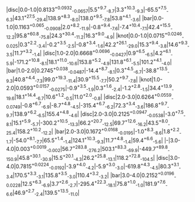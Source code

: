 |disc|0.0-1.0|0.8133<sup>+0.0932</sup><sub>-0.0657</sub>|5.5<sup>+9.7</sup><sub>-8.7</sub>|3.3<sup>+10.3</sup><sub>-9.3</sub>|-65.5<sup>+7.5</sup><sub>-6.3</sub>|43.1<sup>+27.5</sup><sub>-29.4</sub>|138.9<sup>+8.3</sup><sub>-8.0</sub>|138.0<sup>+9.5</sup><sub>-7.8</sub>|53.8<sup>+4.1</sup><sub>-3.6</sub>|
|bar|0.0-1.0|0.1163<sup>+0.065</sup><sub>-0.0908</sub>|2.0<sup>+8.2</sup><sub>-11.9</sub>|-0.8<sup>+9.4</sup><sub>-7.6</sub>|-7.4<sup>+10.4</sup><sub>-7.1</sub>|42.4<sup>+15.5</sup><sub>-12.2</sub>|95.8<sup>+60.8</sup><sub>-75.8</sub>|24.3<sup>+30.4</sup><sub>-11.2</sub>|16.3<sup>+9.0</sup><sub>-4.9</sub>|
|knot|0.0-1.0|0.0715<sup>+0.0246</sup><sub>-0.025</sub>|0.3<sup>+2.2</sup><sub>-3.4</sub>|-0.2<sup>+3.5</sup><sub>-2.5</sub>|-0.8<sup>+3.4</sup><sub>-1.6</sub>|42.2<sup>+26.1</sup><sub>-29.0</sub>|15.3<sup>+9.4</sup><sub>-3.8</sub>|14.6<sup>+9.3</sup><sub>-3.5</sub>|11.7<sup>+3.2</sup><sub>-1.4</sub>|
|disc|1.0-2.0|0.6668<sup>+0.0696</sup><sub>-0.0427</sub>|0.9<sup>+6.5</sup><sub>-6.5</sub>|4.2<sup>+6.1</sup><sub>-5.9</sub>|-171.2<sup>+10.8</sup><sub>-8.1</sub>|18.1<sup>+11.0</sup><sub>-10.6</sub>|153.8<sup>+5.2</sup><sub>-4.9</sub>|131.8<sup>+6.1</sup><sub>-5.5</sub>|101.2<sup>+4.1</sup><sub>-4.0</sub>|
|bar|1.0-2.0|0.2745<sup>+0.038</sup><sub>-0.0487</sub>|-14.4<sup>+8.7</sup><sub>-8.1</sub>|0.3<sup>+4.5</sup><sub>-6.7</sub>|-38.8<sup>+13.5</sup><sub>-9.3</sub>|40.8<sup>+4.4</sup><sub>-7.3</sub>|99.0<sup>+19.3</sup><sub>-11.4</sub>|30.9<sup>+15.5</sup><sub>-7.7</sub>|50.2<sup>+9.7</sup><sub>-7.8</sub>|
|knot|1.0-2.0|0.0593<sup>+0.0157</sup><sub>-0.0275</sub>|-0.9<sup>+3.5</sup><sub>-1.9</sub>|0.3<sup>+1.6</sup><sub>-2.4</sub>|-1.2<sup>+2.8</sup><sub>-1.5</sub>|34.4<sup>+13.9</sup><sub>-19.6</sub>|18.1<sup>+14.4</sup><sub>-6.7</sub>|10.6<sup>+1.2</sup><sub>-0.5</sub>|11.0<sup>+2.0</sup><sub>-0.8</sub>|
|disc|2.0-3.0|0.6264<sup>+0.0559</sup><sub>-0.0749</sub>|-0.8<sup>+6.7</sup><sub>-6.9</sub>|-8.7<sup>+4.8</sup><sub>-4.5</sub>|-315.4<sup>+6.7</sup><sub>-6.2</sub>|72.3<sup>+3.4</sup><sub>-3.6</sub>|186.8<sup>+9.7</sup><sub>-9.7</sub>|138.9<sup>+6.2</sup><sub>-6.5</sub>|155.4<sup>+4.8</sup><sub>-4.6</sub>|
|disc|2.0-3.0|0.2125<sup>+0.0947</sup><sub>-0.0538</sub>|-3.0<sup>+7.5</sup><sub>-8.1</sub>|15.1<sup>+5.9</sup><sub>-5.7</sub>|-300.2<sup>+10.5</sup><sub>-13.3</sub>|66.2<sup>+20.7</sup><sub>-12.5</sub>|69.7<sup>+12.6</sup><sub>-16.2</sub>|43.5<sup>+8.0</sup><sub>-25.4</sub>|158.2<sup>+10.2</sup><sub>-12.2</sub>|
|bar|2.0-3.0|0.1672<sup>+0.0168</sup><sub>-0.0195</sub>|-1.0<sup>+8.3</sup><sub>-8.6</sub>|1.8<sup>+2.2</sup><sub>-1.7</sub>|-54.0<sup>+8.1</sup><sub>-7.7</sub>|65.5<sup>+1.4</sup><sub>-1.4</sub>|124.1<sup>+10.3</sup><sub>-9.3</sub>|11.7<sup>+4.8</sup><sub>-1.4</sub>|59.4<sup>+6.6</sup><sub>-5.6</sub>|
|-|3.0-4.0|0.003<sup>+0.0019</sup><sub>-0.002</sub>|56.7<sup>+283.8</sup><sub>-276.2</sub>|503.1<sup>+83.3</sup><sub>-69.9</sub>|-449.7<sup>+89.8</sup><sub>-150.9</sub>|45.8<sup>+30.1</sup><sub>-30.9</sub>|15.5<sup>+20.1</sup><sub>-4.3</sub>|26.2<sup>+25.8</sup><sub>-13.1</sub>|118.2<sup>+72.8</sup><sub>-104.5</sub>|
|disc|3.0-4.0|0.7815<sup>+0.0224</sup><sub>-0.0192</sub>|-3.9<sup>+4.0</sup><sub>-4.2</sub>|-5.9<sup>+3.0</sup><sub>-3.0</sub>|-619.8<sup>+4.3</sup><sub>-4.5</sub>|80.3<sup>+3.1</sup><sub>-3.4</sub>|170.5<sup>+3.3</sup><sub>-3.1</sub>|135.8<sup>+3.5</sup><sub>-3.0</sub>|110.4<sup>+3.2</sup><sub>-3.2</sub>|
|bar|3.0-4.0|0.2152<sup>+0.0196</sup><sub>-0.0228</sub>|12.5<sup>+6.3</sup><sub>-6.9</sub>|3.7<sup>+2.6</sup><sub>-2.7</sub>|-295.4<sup>+22.3</sup><sub>-18.1</sub>|75.8<sup>+1.0</sup><sub>-1.0</sub>|181.9<sup>+7.6</sup><sub>-6.6</sub>|46.9<sup>+2.7</sup><sub>-2.4</sub>|139.5<sup>+13.5</sup><sub>-11.0</sub>|
